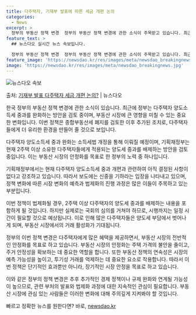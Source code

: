 ```yaml
---
title: 다주택자, 기재부 발표에 따른 세금 개편 논의
categories:
  - News
excerpt: >
  정부의 부동산 정책 변경  정부의 부동산 정책 변경에 관한 소식이 주목받고 있습니다. 최근 정부는 다주택자 …
feature_text: >
  ## 뉴스다오 실시간 뉴스 속보입니다.

  정부의 부동산 정책 변경  정부의 부동산 정책 변경에 관한 소식이 주목받고 있습니다. 최근 정부는 다주택자 …
feature_image: 'https://newsdao.kr/res/images/meta/newsdao_breakingnews.jpg'
image: 'https://newsdao.kr/res/images/meta/newsdao_breakingnews.jpg'
---
```


![뉴스다오 속보](https://newsdao.kr/res/images/meta/newsdao_breakingnews.jpg)

<p>출처: <a href="https://newsdao.kr/4043" rel="dofollow">기재부 발표 다주택자 세금 개편 논의?</a> | 뉴스다오</p>

한국 정부의 부동산 정책 변경에 관한 소식이 있습니다. 최근에 정부는 다주택자 양도소득세 중과를 완화하는 방안을 검토 중이며, 부동산 시장에 큰 영향을 미칠 수 있는 중요한 변화입니다. 이번 정책은 종합부동산세 폐지를 검토한 이후 추가된 조치로, 다주택자들에게 더 유리한 환경을 만들어 줄 것으로 보입니다.

다주택자 양도소득세 중과 완화는 소득세법 개정을 통해 이뤄질 예정이며, 기획재정부는 현재 2주택 이상 소유한 다주택자들에게 적용되는 양도세 중과를 배제하는 방안을 검토 중입니다. 이는 부동산 시장의 안정화를 목표로 한 정부의 노력 중 하나입니다.

기획재정부에서는 현재 다주택자 양도소득세 중과 개편과 관련하여 아직 결정된 사항이 없다고 강조하고 있습니다. 따라서 보도에는 신중을 기하라는 입장을 나타내고 있으며, 정책 변화에 따른 시장 변화의 예측과 법제화의 진행 과정은 많은 이들이 주목하고 있는 부분입니다.

이번 정책이 법제화될 경우, 2주택 이상 다주택자의 양도세 중과를 배제하는 내용을 포함하게 될 것입니다. 하지만 실제로는 국회의 심의를 거쳐야 하므로, 시행까지는 일정 시간이 필요할 것으로 예상됩니다. 이로 인해 많은 다주택자들은 양도세 부담에서 벗어나게 되며, 부동산 시장에서의 거래 활성화가 기대됩니다.

정부의 이번 정책 변경은 다주택자에게 많은 혜택을 제공하면서, 부동산 시장의 전반적인 안정화를 목표로 하고 있습니다. 부동산 시장의 안정화는 주택 가격의 불안을 줄이고, 주거 안정성을 확보하는 데 중요한 역할을 합니다. 또한 부동산 정책의 연속성은 시장의 예측 가능성을 높이고, 투기성 거래를 억제하는 데 중요한 요소로 작용합니다. 따라서 이번 정책은 단기적인 효과뿐만 아니라, 장기적인 시장 안정을 목표로 하고 있습니다.

이와 같은 정부의 정책 변경은 추후 추가적인 경제 정책이나 규제 완화와 연계될 가능성이 높으므로, 관련 부처의 발표와 법제화 과정에 대한 지속적인 관심이 필요합니다. 부동산 시장에 관심 있는 사람들은 이러한 변화에 대해 주의깊게 지켜봐야 할 것입니다. 

빠르고 정확한 뉴스를 원한다면? 바로, <a href="https://newsdao.kr" rel="dofollow">newsdao.kr</a>



